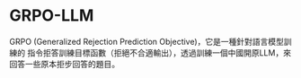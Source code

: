 # GRPO-LLM
GRPO (Generalized Rejection Prediction Objective)，它是一種針對語言模型訓練的 指令拒答訓練目標函數（拒絕不合適輸出），透過訓練一個中國開原LLM，來回答一些原本拒步回答的題目。
